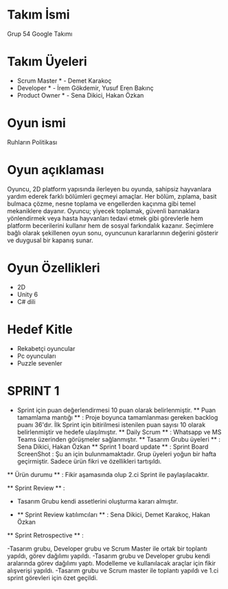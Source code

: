 # Takım İsmi

Grup 54 Google Takımı

# Takım Üyeleri

* Scrum Master * - Demet Karakoç
* Developer * - İrem Gökdemir, Yusuf Eren Bakınç
* Product Owner * - Sena Dikici, Hakan Özkan

# Oyun ismi

Ruhların Politikası

# Oyun açıklaması

Oyuncu, 2D platform yapısında ilerleyen bu oyunda, sahipsiz hayvanlara yardım ederek farklı bölümleri geçmeyi amaçlar. Her bölüm, zıplama, basit bulmaca çözme, nesne toplama ve engellerden kaçınma gibi temel mekaniklere dayanır. Oyuncu; yiyecek toplamak, güvenli barınaklara yönlendirmek veya hasta hayvanları tedavi etmek gibi görevlerle hem platform becerilerini kullanır hem de sosyal farkındalık kazanır. Seçimlere bağlı olarak şekillenen oyun sonu, oyuncunun kararlarının değerini gösterir ve duygusal bir kapanış sunar.

# Oyun Özellikleri

- 2D
- Unity 6
- C# dili


# Hedef Kitle

- Rekabetçi oyuncular
- Pc oyuncuları
- Puzzle sevenler


# SPRINT 1

- Sprint için puan değerlendirmesi 10 puan olarak belirlenmiştir.
 ** Puan tamamlama mantığı ** : Proje boyunca tamamlanması gereken backlog puanı 36'dır. İlk Sprint
  için bitirilmesi istenilen puan sayısı 10 olarak belirlenmiştir ve hedefe ulaşılmıştır.
 ** Daily Scrum ** : Whatsapp ve MS Teams üzerinden görüşmeler sağlanmıştır.
 ** Tasarım Grubu üyeleri ** : Sena Dikici, Hakan Özkan
 ** Sprint 1 board update ** : Sprint Board ScreenShot :
Şu an için bulunmamaktadır. Grup üyeleri yoğun bir hafta geçirmiştir. Sadece ürün fikri ve özellikleri tartışıldı.

 ** Ürün durumu ** : Fikir aşamasında olup 2.ci Sprint ile paylaşılacaktır.

 ** Sprint Review ** :
- Tasarım Grubu kendi assetlerini oluşturma kararı almıştır.

- ** Sprint Review katılımcıları ** : Sena Dikici, Demet Karakoç, Hakan Özkan


** Sprint Retrospective ** :

-Tasarım grubu, Developer grubu ve Scrum Master ile ortak bir toplantı yapıldı, görev dağılımı yapıldı.
-Tasarım grubu ve Developer grubu kendi aralarında görev dağılımı yaptı. Modelleme ve kullanılacak araçlar için fikir alışverişi yapıldı.
-Tasarım grubu ve Scrum master ile toplantı yapıldı ve 1.ci sprint görevleri için özet geçildi.
